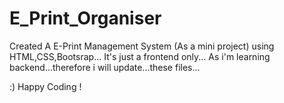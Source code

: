 # E_Print_Organiser

Created A E-Print Management System (As a mini project) using HTML,CSS,Bootsrap...
It's just a frontend only...
As i'm learning backend...therefore i will update...these files...


:)
Happy Coding !
